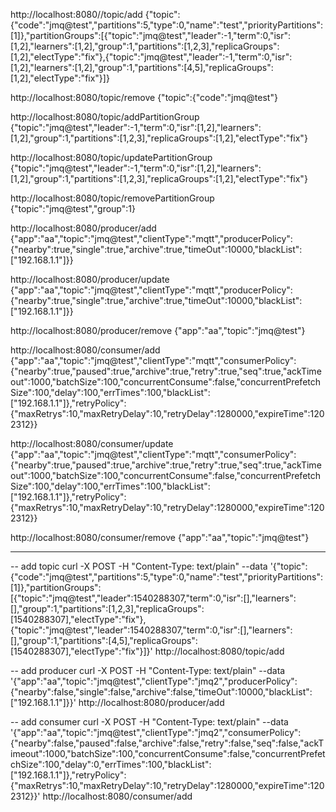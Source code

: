 http://localhost:8080//topic/add
{"topic":{"code":"jmq@test","partitions":5,"type":0,"name":"test","priorityPartitions":[1]},"partitionGroups":[{"topic":"jmq@test","leader":-1,"term":0,"isr":[1,2],"learners":[1,2],"group":1,"partitions":[1,2,3],"replicaGroups":[1,2],"electType":"fix"},{"topic":"jmq@test","leader":-1,"term":0,"isr":[1,2],"learners":[1,2],"group":1,"partitions":[4,5],"replicaGroups":[1,2],"electType":"fix"}]}

http://localhost:8080/topic/remove
{"topic":{"code":"jmq@test"}


http://localhost:8080/topic/addPartitionGroup
{"topic":"jmq@test","leader":-1,"term":0,"isr":[1,2],"learners":[1,2],"group":1,"partitions":[1,2,3],"replicaGroups":[1,2],"electType":"fix"}

http://localhost:8080/topic/updatePartitionGroup
{"topic":"jmq@test","leader":-1,"term":0,"isr":[1,2],"learners":[1,2],"group":1,"partitions":[1,2,3],"replicaGroups":[1,2],"electType":"fix"}

http://localhost:8080/topic/removePartitionGroup
{"topic":"jmq@test","group":1}

http://localhost:8080/producer/add
{"app":"aa","topic":"jmq@test","clientType":"mqtt","producerPolicy":{"nearby":true,"single":true,"archive":true,"timeOut":10000,"blackList":["192.168.1.1"]}}


http://localhost:8080/producer/update
{"app":"aa","topic":"jmq@test","clientType":"mqtt","producerPolicy":{"nearby":true,"single":true,"archive":true,"timeOut":10000,"blackList":["192.168.1.1"]}}

http://localhost:8080/producer/remove
{"app":"aa","topic":"jmq@test"}


http://localhost:8080/consumer/add
{"app":"aa","topic":"jmq@test","clientType":"mqtt","consumerPolicy":{"nearby":true,"paused":true,"archive":true,"retry":true,"seq":true,"ackTimeout":1000,"batchSize":100,"concurrentConsume":false,"concurrentPrefetchSize":100,"delay":100,"errTimes":100,"blackList":["192.168.1.1"]},"retryPolicy":{"maxRetrys":10,"maxRetryDelay":10,"retryDelay":1280000,"expireTime":1202312}}

http://localhost:8080/consumer/update
{"app":"aa","topic":"jmq@test","clientType":"mqtt","consumerPolicy":{"nearby":true,"paused":true,"archive":true,"retry":true,"seq":true,"ackTimeout":1000,"batchSize":100,"concurrentConsume":false,"concurrentPrefetchSize":100,"delay":100,"errTimes":100,"blackList":["192.168.1.1"]},"retryPolicy":{"maxRetrys":10,"maxRetryDelay":10,"retryDelay":1280000,"expireTime":1202312}}

http://localhost:8080/consumer/remove
{"app":"aa","topic":"jmq@test"}


****************************************************************************************
-- add topic
curl -X POST -H "Content-Type: text/plain" --data '{"topic":{"code":"jmq@test","partitions":5,"type":0,"name":"test","priorityPartitions":[1]},"partitionGroups":[{"topic":"jmq@test","leader":1540288307,"term":0,"isr":[],"learners":[],"group":1,"partitions":[1,2,3],"replicaGroups":[1540288307],"electType":"fix"},{"topic":"jmq@test","leader":1540288307,"term":0,"isr":[],"learners":[],"group":1,"partitions":[4,5],"replicaGroups":[1540288307],"electType":"fix"}]}' http://localhost:8080/topic/add

-- add producer
curl -X POST -H "Content-Type: text/plain" --data '{"app":"aa","topic":"jmq@test","clientType":"jmq2","producerPolicy":{"nearby":false,"single":false,"archive":false,"timeOut":10000,"blackList":["192.168.1.1"]}}' http://localhost:8080/producer/add

-- add consumer
curl -X POST -H "Content-Type: text/plain" --data '{"app":"aa","topic":"jmq@test","clientType":"jmq2","consumerPolicy":{"nearby":false,"paused":false,"archive":false,"retry":false,"seq":false,"ackTimeout":1000,"batchSize":100,"concurrentConsume":false,"concurrentPrefetchSize":100,"delay":0,"errTimes":100,"blackList":["192.168.1.1"]},"retryPolicy":{"maxRetrys":10,"maxRetryDelay":10,"retryDelay":1280000,"expireTime":1202312}}' http://localhost:8080/consumer/add

